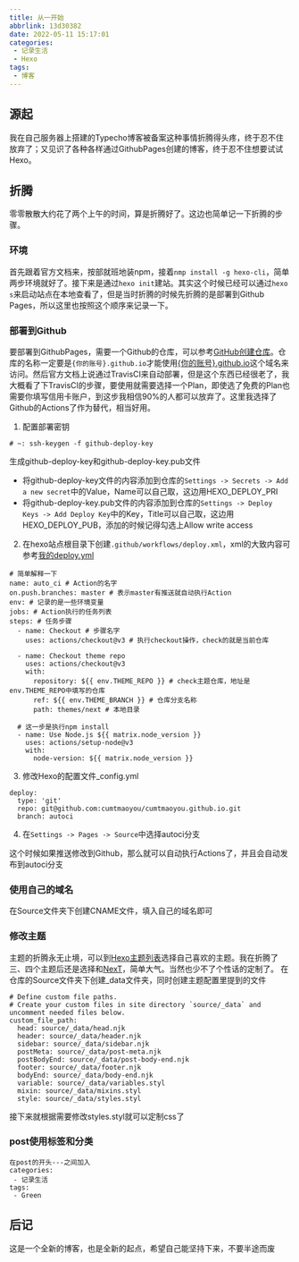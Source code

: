 ```yaml
---
title: 从一开始
abbrlink: 13d30382
date: 2022-05-11 15:17:01
categories:
 - 记录生活
 - Hexo
tags:
 - 博客
---
```

## 源起
我在自己服务器上搭建的Typecho博客被备案这种事情折腾得头疼，终于忍不住放弃了；又见识了各种各样通过GithubPages创建的博客，终于忍不住想要试试Hexo。
## 折腾
零零散散大约花了两个上午的时间，算是折腾好了。这边也简单记一下折腾的步骤。
### 环境
首先跟着官方文档来，按部就班地装npm，接着`nmp install -g hexo-cli`，简单两步环境就好了。接下来是通过`hexo init`建站。其实这个时候已经可以通过`hexo s`来启动站点在本地查看了，但是当时折腾的时候先折腾的是部署到Github Pages，所以这里也按照这个顺序来记录一下。
### 部署到Github
要部署到GithubPages，需要一个Github的仓库，可以参考[GitHub创建仓库](https://docs.github.com/cn/get-started/quickstart/create-a-repo)。仓库的名称一定要是`{你的账号}.github.io`才能使用[{你的账号}.github.io](https://cumtmaoyou.github.io)这个域名来访问。然后官方文档上说通过TravisCI来自动部署，但是这个东西已经很老了，我大概看了下TravisCI的步骤，要使用就需要选择一个Plan，即使选了免费的Plan也需要你填写信用卡账户，到这步我相信90%的人都可以放弃了。这里我选择了Github的Actions了作为替代，相当好用。
1. 配置部署密钥
```
# ~: ssh-keygen -f github-deploy-key
```
生成github-deploy-key和github-deploy-key.pub文件
- 将github-deploy-key文件的内容添加到仓库的`Settings -> Secrets -> Add a new secret`中的Value，Name可以自己取，这边用HEXO_DEPLOY_PRI
- 将github-deploy-key.pub文件的内容添加到仓库的`Settings -> Deploy Keys -> Add Deploy Key`中的Key，Title可以自己取，这边用HEXO_DEPLOY_PUB，添加的时候记得勾选上Allow write access
2. 在hexo站点根目录下创建`.github/workflows/deploy.xml`，xml的大致内容可参考[我的deploy.yml](https://github.com/cumtmaoyou/cumtmaoyou.github.io/blob/master/.github/workflows/deploy.yml)
```
# 简单解释一下
name: auto_ci # Action的名字
on.push.branches: master # 表示master有推送就自动执行Action
env: # 记录的是一些环境变量
jobs: # Action执行的任务列表
steps: # 任务步骤
  - name: Checkout # 步骤名字
    uses: actions/checkout@v3 # 执行checkout操作，check的就是当前仓库

  - name: Checkout theme repo
    uses: actions/checkout@v3
    with:
      repository: ${{ env.THEME_REPO }} # check主题仓库，地址是env.THEME_REPO中填写的仓库
      ref: ${{ env.THEME_BRANCH }} # 仓库分支名称
      path: themes/next # 本地目录
    
  # 这一步是执行npm install
  - name: Use Node.js ${{ matrix.node_version }}
    uses: actions/setup-node@v3
    with:
      node-version: ${{ matrix.node_version }}
```
3. 修改Hexo的配置文件_config.yml
```
deploy:
  type: 'git'
  repo: git@github.com:cumtmaoyou/cumtmaoyou.github.io.git
  branch: autoci
```
4. 在`Settings -> Pages -> Source`中选择autoci分支

这个时候如果推送修改到Github，那么就可以自动执行Actions了，并且会自动发布到autoci分支
### 使用自己的域名
在Source文件夹下创建CNAME文件，填入自己的域名即可
### 修改主题
主题的折腾永无止境，可以到[Hexo主题列表](https://hexo.io/themes/)选择自己喜欢的主题。我在折腾了三、四个主题后还是选择和[NexT](https://github.com/next-theme/hexo-theme-next)，简单大气。当然也少不了个性话的定制了。
在仓库的Source文件夹下创建_data文件夹，同时创建主题配置里提到的文件
```
# Define custom file paths.
# Create your custom files in site directory `source/_data` and uncomment needed files below.
custom_file_path:
  head: source/_data/head.njk
  header: source/_data/header.njk
  sidebar: source/_data/sidebar.njk
  postMeta: source/_data/post-meta.njk
  postBodyEnd: source/_data/post-body-end.njk
  footer: source/_data/footer.njk
  bodyEnd: source/_data/body-end.njk
  variable: source/_data/variables.styl
  mixin: source/_data/mixins.styl
  style: source/_data/styles.styl
```
接下来就根据需要修改styles.styl就可以定制css了

### post使用标签和分类
```
在post的开头---之间加入
categories:
 - 记录生活
tags:
 - Green
```

## 后记
这是一个全新的博客，也是全新的起点，希望自己能坚持下来，不要半途而废
